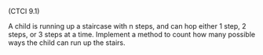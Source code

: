 (CTCI 9.1)

A child is running up a staircase with n steps, and can hop either
1 step, 2 steps, or 3 steps at a time. Implement a method to count
how many possible ways the child can run up the stairs.
